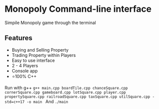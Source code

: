 # Monopoly Command-line interface

Simpile Monopoly game through the terminal

## Features
- Buying and Selling Property
- Trading Property within Players
- Easy to use interface
- 2 - 4 Players
- Console app
- ⭐100% C++

Run with g++ 
```g++ main.cpp boardTile.cpp chanceSquare.cpp cornerSquare.cpp gameboard.cpp lotSquare.cpp player.cpp propertySquare.cpp railroadSquare.cpp taxSquare.cpp utilSquare.cpp -std=c++17 -o main ```
And 
```./main```
